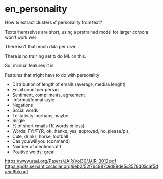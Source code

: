 # en_personality

How to extract clusters of personality from text?

Texts themselves are short, using a pretrained model for larger corpora won't work well.

There isn't that much data per user.

There is no training set to do ML on this.

So, manual features it is.

Features that might have to do with personality

- Distribution of length of emails (average, median lenght)
- Email count per person
- Sentiment, compliments, agreement
- Informal/formal style
- Negations
- Social words
- Tentativity: perhaps, maybe
- Single
- % of short emails (10 words or less)
- Words: FYI/FYR, ok, thanks, yes, approved, no, please/pls,
- Cute, drinks, horse, football
- Can you/will you (command)
- Number of mentions of I
- Positive words: great

https://www.aaai.org/Papers/JAIR/Vol30/JAIR-3012.pdf
https://pdfs.semanticscholar.org/6eb2/52f76c987c6d88de5c3578d05caf5da5c6b5.pdf
